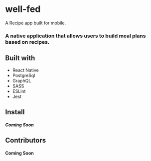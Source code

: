# well-fed
A Recipe app built for mobile.

### A native application that allows users to build meal plans based on recipes.

## Built with

* React Native
* PostgreSql
* GraphQL
* SASS
* ESLint
* Jest

## Install

#### *Coming Soon*

## Contributors

#### Coming Soon
